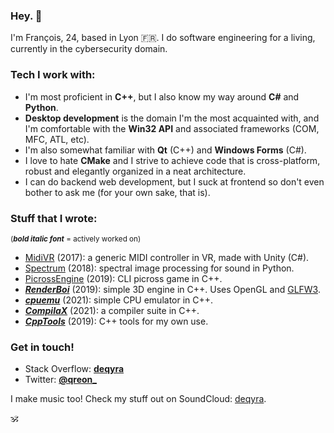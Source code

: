 ### Hey. 👋

I'm François, 24, based in Lyon 🇫🇷.
I do software engineering for a living, currently in the cybersecurity domain.

### Tech I work with:
- I'm most proficient in **C++**, but I also know my way around **C#** and **Python**.
- **Desktop development** is the domain I'm the most acquainted with, and I'm comfortable with the **Win32 API** and associated frameworks (COM, MFC, ATL, etc).
- I'm also somewhat familiar with **Qt** (C++) and **Windows Forms** (C#).
- I love to hate **CMake** and I strive to achieve code that is cross-platform, robust and elegantly organized in a neat architecture.
- I can do backend web development, but I suck at frontend so don't even bother to ask me (for your own sake, that is).

### Stuff that I wrote:
<sub>(**_bold italic font_** = actively worked on)</sub>
- [MidiVR](https://github.com/deqyra/MidiVR) (2017): a generic MIDI controller in VR, made with Unity (C#).
- [Spectrum](https://github.com/deqyra/spectrum-core-py) (2018): spectral image processing for sound in Python.
- [PicrossEngine](https://github.com/deqyra/PicrossEngine) (2019): CLI picross game in C++.
- **_[RenderBoi](https://github.com/deqyra/RenderBoi)_** (2019): simple 3D engine in C++. Uses OpenGL and [GLFW3](https://github.com/glfw/glfw).
- **_[cpuemu](https://github.com/deqyra/cpuemu)_** (2021): simple CPU emulator in C++.
- **_[CompilaX](https://github.com/deqyra/CompilaX)_** (2021): a compiler suite in C++.
- **_[CppTools](https://github.com/deqyra/CppTools)_** (2019): C++ tools for my own use.

### Get in touch!
- Stack Overflow: **[deqyra](https://stackoverflow.com/users/3288630/deqyra?tab=profile)**
- Twitter: **[@qreon_](https://twitter.com/qreon_)**

I make music too! Check my stuff out on SoundCloud: [deqyra](https://soundcloud.com/iamdeqyra).

🕉
